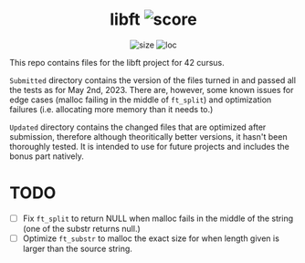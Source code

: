 <h1 align="center">
	libft
    <img alt="score" src="https://badge42.vercel.app/api/v2/clhcmu90l002108mts40mykbj/project/3081844">
</h1>

<p align="center">
    <img alt="size" src="https://img.shields.io/github/languages/code-size/darrenkuro/42_ft_printf?color=red&label=libft&logo=42&logoColor=green">
    <img alt="loc" src="https://img.shields.io/tokei/lines/github/darrenkuro/42_libft">
</p>

This repo contains files for the libft project for 42 cursus. 

`Submitted` directory contains the version of the files turned in and passed all the tests as for May 2nd, 2023. There are, however, some known issues for edge cases (malloc failing in the middle of `ft_split`) and optimization failures (i.e. allocating more memory than it needs to.)

`Updated` directory contains the changed files that are optimized after submission, therefore although theoritically better versions, it hasn't been thoroughly tested. It is intended to use for future projects and includes the bonus part natively.

# TODO
- [ ] Fix `ft_split` to return NULL when malloc fails in the middle of the string (one of the substr returns null.)
- [ ] Optimize `ft_substr` to malloc the exact size for when length given is larger than the source string.
